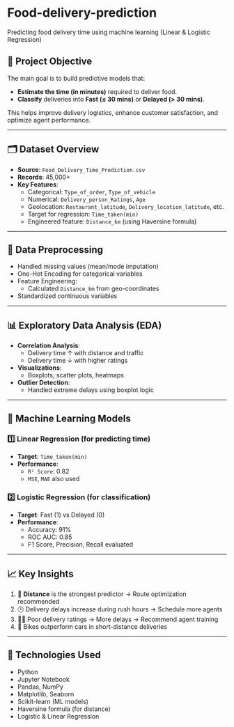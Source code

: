 # Food-delivery-prediction
Predicting food delivery time using machine learning (Linear &amp; Logistic Regression)

## 📌 Project Objective

The main goal is to build predictive models that:
- **Estimate the time (in minutes)** required to deliver food.
- **Classify** deliveries into **Fast (≤ 30 mins)** or **Delayed (> 30 mins)**.

This helps improve delivery logistics, enhance customer satisfaction, and optimize agent performance.

---

## 🗂️ Dataset Overview

- **Source**: `Food_Delivery_Time_Prediction.csv`
- **Records**: 45,000+
- **Key Features**:
  - Categorical: `Type_of_order`, `Type_of_vehicle`
  - Numerical: `Delivery_person_Ratings`, `Age`
  - Geolocation: `Restaurant_latitude`, `Delivery_location_latitude`, etc.
  - Target for regression: `Time_taken(min)`
  - Engineered feature: `Distance_km` (using Haversine formula)

---

## 🧹 Data Preprocessing

- Handled missing values (mean/mode imputation)
- One-Hot Encoding for categorical variables
- Feature Engineering:
  - Calculated `Distance_km` from geo-coordinates
- Standardized continuous variables

---

## 📊 Exploratory Data Analysis (EDA)

- **Correlation Analysis**:
  - Delivery time ↑ with distance and traffic
  - Delivery time ↓ with higher ratings
- **Visualizations**: 
  - Boxplots, scatter plots, heatmaps
- **Outlier Detection**:
  - Handled extreme delays using boxplot logic

---

## 🤖 Machine Learning Models

### 1️⃣ Linear Regression (for predicting time)
- **Target**: `Time_taken(min)`
- **Performance**:
  - `R² Score`: 0.82
  - `MSE`, `MAE` also used

### 2️⃣ Logistic Regression (for classification)
- **Target**: Fast (1) vs Delayed (0)
- **Performance**:
  - Accuracy: 91%
  - ROC AUC: 0.85
  - F1 Score, Precision, Recall evaluated

---

## 📈 Key Insights

1. 🚦 **Distance** is the strongest predictor → Route optimization recommended
2. 🕒 Delivery delays increase during rush hours → Schedule more agents
3. 👨‍✈️ Poor delivery ratings → More delays → Recommend agent training
4. 🛵 Bikes outperform cars in short-distance deliveries

---

## 🧰 Technologies Used

- Python
- Jupyter Notebook
- Pandas, NumPy
- Matplotlib, Seaborn
- Scikit-learn (ML models)
- Haversine formula (for distance)
- Logistic & Linear Regression
